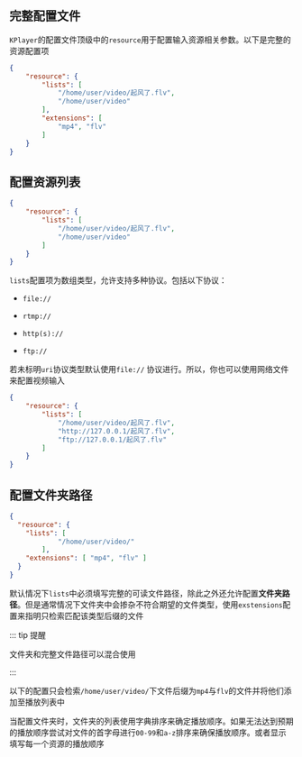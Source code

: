 ## 完整配置文件

`KPlayer`的配置文件顶级中的`resource`用于配置输入资源相关参数。以下是完整的资源配置项

```json
{
	"resource": {
		"lists": [
			"/home/user/video/起风了.flv",
			"/home/user/video"
		],
		"extensions": [
			"mp4", "flv"
		]
	}
}
```



## 配置资源列表

```json {3-6}
{
	"resource": {
		"lists": [
			"/home/user/video/起风了.flv",
			"/home/user/video"
		]
	}
}
```

`lists`配置项为数组类型，允许支持多种协议。包括以下协议：

* `file://`

  

* `rtmp://`

  

* `http(s)://`

  

* `ftp://`



若未标明`uri`协议类型默认使用`file://` 协议进行。所以，你也可以使用网络文件来配置视频输入

```json {4-6}
{
	"resource": {
		"lists": [
			"/home/user/video/起风了.flv",
			"http://127.0.0.1/起风了.flv",
			"ftp://127.0.0.1/起风了.flv"
		]
	}
}
```



## 配置文件夹路径



```json {6}
{
  "resource": {
    "lists": [
			"/home/user/video/"
		],
    "extensions": [ "mp4", "flv" ]
  }
}
```



默认情况下`lists`中必须填写完整的可读文件路径，除此之外还允许配置**文件夹路径**。但是通常情况下文件夹中会掺杂不符合期望的文件类型，使用`exstensions`配置来指明只检索匹配该类型后缀的文件



::: tip 提醒

文件夹和完整文件路径可以混合使用

:::



以下的配置只会检索`/home/user/video/`下文件后缀为`mp4`与`flv`的文件并将他们添加至播放列表中

当配置文件夹时，文件夹的列表使用字典排序来确定播放顺序。如果无法达到预期的播放顺序尝试对文件的首字母进行`00-99`和`a-z`排序来确保播放顺序。或者显示填写每一个资源的播放顺序